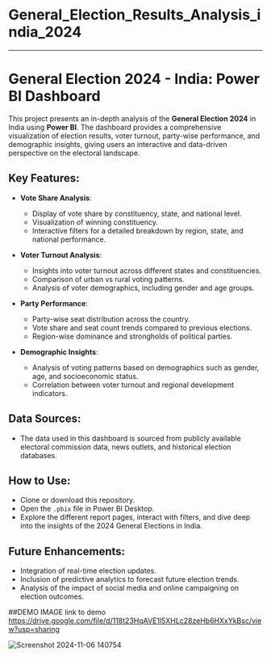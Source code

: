 # General_Election_Results_Analysis_india_2024

---

# General Election 2024 - India: Power BI Dashboard

This project presents an in-depth analysis of the **General Election 2024** in India using **Power BI**. The dashboard provides a comprehensive visualization of election results, voter turnout, party-wise performance, and demographic insights, giving users an interactive and data-driven perspective on the electoral landscape.

## Key Features:

- **Vote Share Analysis**: 
  - Display of vote share by constituency, state, and national level.
  - Visualization of winning constituency.
  - Interactive filters for a detailed breakdown by region, state, and national performance.

- **Voter Turnout Analysis**:
  - Insights into voter turnout across different states and constituencies.
  - Comparison of urban vs rural voting patterns.
  - Analysis of voter demographics, including gender and age groups.

- **Party Performance**:
  - Party-wise seat distribution across the country.
  - Vote share and seat count trends compared to previous elections.
  - Region-wise dominance and strongholds of political parties.

- **Demographic Insights**:
  - Analysis of voting patterns based on demographics such as gender, age, and socioeconomic status.
  - Correlation between voter turnout and regional development indicators.

## Data Sources:
- The data used in this dashboard is sourced from publicly available electoral commission data, news outlets, and historical election databases.

## How to Use:
- Clone or download this repository.
- Open the `.pbix` file in Power BI Desktop.
- Explore the different report pages, interact with filters, and dive deep into the insights of the 2024 General Elections in India.

## Future Enhancements:
- Integration of real-time election updates.
- Inclusion of predictive analytics to forecast future election trends.
- Analysis of the impact of social media and online campaigning on election outcomes.

##DEMO IMAGE
link to demo
https://drive.google.com/file/d/118t23HqAVE1l5XHLc28zeHb6HXxYkBsc/view?usp=sharing

![Screenshot 2024-11-06 140754](https://github.com/user-attachments/assets/22a04fbc-5785-45a1-8e65-4de2c7709bf0)

